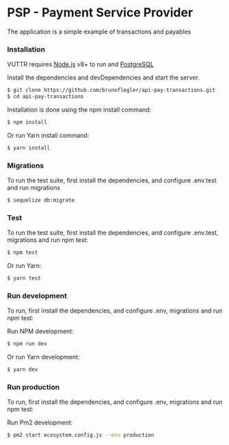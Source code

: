 # PSP - Payment Service Provider

The application is a simple example of transactions and payables

### Installation

VUTTR requires [Node.js](https://nodejs.org/) v8+ to run and [PostgreSQL](https://www.postgresql.org/download/)

Install the dependencies and devDependencies and start the server.

```sh
$ git clone https://github.com/brunoflegler/api-pay-transactions.git
$ cd api-pay-transactions
```

Installation is done using the npm install command:

```sh
$ npm install
```
Or run Yarn install command:

```sh
$ yarn install
```


### Migrations

To run the test suite, first install the dependencies, and configure .env.test and run migrations

```sh
$ sequelize db:migrate
```

### Test

To run the test suite, first install the dependencies, and configure .env.test, migrations and run npm test:

```sh
$ npm test
```
Or run Yarn:

```sh
$ yarn test
```

### Run development

To run, first install the dependencies, and configure .env, migrations and run npm test:

Run NPM development:

```sh
$ npm run dev
```

Or run Yarn development:

```sh
$ yarn dev
```

### Run production

To run, first install the dependencies, and configure .env, migrations and run npm test:

Run Pm2 development:

```sh
$ pm2 start ecosystem.config.js --env production
```

